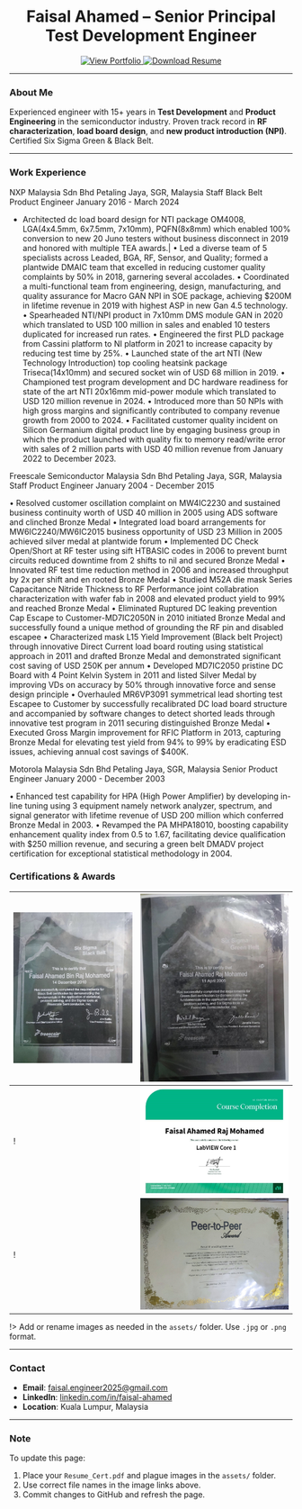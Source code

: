 <h1 align="center">Faisal Ahamed – Senior Principal Test Development Engineer</h1>

<p align="center">
  <a href="https://faisalahamed2025.github.io/Faisal_Portfolio/" target="_blank">
    <img src="https://img.shields.io/badge/View-Portfolio-blue?style=for-the-badge" alt="View Portfolio" />
  </a>
  <a href="assets/Resume_Cert.pdf" download>
    <img src="https://img.shields.io/badge/Download-Resume-orange?style=for-the-badge" alt="Download Resume" />
  </a>
</p>

---

### About Me

Experienced engineer with 15+ years in **Test Development** and **Product Engineering** in the semiconductor industry. Proven track record in **RF characterization**, **load board design**, and **new product introduction (NPI)**. Certified Six Sigma Green & Black Belt.

---
### Work Experience


NXP Malaysia Sdn Bhd Petaling Jaya, SGR, Malaysia
Staff Black Belt Product Engineer January 2016 - March 2024

- Architected dc load board design for NTI package OM4008, LGA(4x4.5mm, 6x7.5mm, 7x10mm), PQFN(8x8mm) which
enabled 100% conversion to new 20 Juno testers without business disconnect in 2019 and honored with multiple TEA awards.|
• Led a diverse team of 5 specialists across Leaded, BGA, RF, Sensor, and Quality; formed a plantwide DMAIC team that
excelled in reducing customer quality complaints by 50% in 2018, garnering several accolades.
• Coordinated a multi-functional team from engineering, design, manufacturing, and quality assurance for Macro GAN NPI in
SOE package, achieving $200M in lifetime revenue in 2019 with highest ASP in new Gan 4.5 technology.
• Spearheaded NTI/NPI product in 7x10mm DMS module GAN in 2020 which translated to USD 100 million in sales and
enabled 10 testers duplicated for increased run rates.
• Engineered the first PLD package from Cassini platform to NI platform in 2021 to increase capacity by reducing test time by
25%.
• Launched state of the art NTI (New Technology Introduction) top cooling heatsink package Triseca(14x10mm) and secured
socket win of USD 68 million in 2019.
• Championed test program development and DC hardware readiness for state of the art NTI 20x16mm mid-power module
which translated to USD 120 million revenue in 2024.
• Introduced more than 50 NPIs with high gross margins and significantly contributed to company revenue growth from 2000
to 2024.
• Facilitated customer quality incident on Silicon Germanium digital product line by engaging business group in which the
product launched with quality fix to memory read/write error with sales of 2 million parts with USD 40 million revenue from
January 2022 to December 2023.

Freescale Semiconductor Malaysia Sdn Bhd Petaling Jaya, SGR, Malaysia
Staff Product Engineer January 2004 - December 2015

• Resolved customer oscillation complaint on MW4IC2230 and sustained business continuity worth of USD 40 million in 2005
using ADS software and clinched Bronze Medal
• Integrated load board arrangements for MW6IC2240/MW6IC2015 business opportunity of USD 23 Million in 2005 achieved
silver medal at plantwide forum
• Implemented DC Check Open/Short at RF tester using sift HTBASIC codes in 2006 to prevent burnt circuits reduced downtime
from 2 shifts to nil and secured Bronze Medal
• Innovated RF test time reduction method in 2006 and increased throughput by 2x per shift and en rooted Bronze Medal
• Studied M52A die mask Series Capacitance Nitride Thickness to RF Performance joint collabration characterization with
wafer fab in 2008 and elevated product yield to 99% and reached Bronze Medal
• Eliminated Ruptured DC leaking prevention Cap Escape to Customer-MD7IC2050N in 2010 initiated Bronze Medal and
successfully found a unique method of grounding the RF pin and disabled escapee
• Characterized mask L15 Yield Improvement (Black belt Project) through innovative Direct Current load board routing using
statistical approach in 2011 and drafted Bronze Medal and demonstrated significant cost saving of USD 250K per annum
• Developed MD7IC2050 pristine DC Board with 4 Point Kelvin System in 2011 and listed Silver Medal by improving VDs on
accuracy by 50% through innovative force and sense design principle
• Overhauled MR6VP3091 symmetrical lead shorting test Escapee to Customer by successfully recalibrated DC load board
structure and accompanied by software changes to detect shorted leads through innovative test program in 2011 securing
distinguished Bronze Medal
• Executed Gross Margin improvement for RFIC Platform in 2013, capturing Bronze Medal for elevating test yield from 94%
to 99% by eradicating ESD issues, achieving annual cost savings of $400K.

Motorola Malaysia Sdn Bhd Petaling Jaya, SGR, Malaysia
Senior Product Engineer January 2000 - December 2003

• Enhanced test capability for HPA (High Power Amplifier) by developing in-line tuning using 3 equipment namely network
analyzer, spectrum, and signal generator with lifetime revenue of USD 200 million which conferred Bronze Medal in 2003.
• Revamped the PA MHPA18010, boosting capability enhancement quality index from 0.5 to 1.67, facilitating device
qualification with $250 million revenue, and securing a green belt DMADV project certification for exceptional statistical
methodology in 2004.


### Certifications & Awards

| ![Cert 1](assets/plague1.jpg) | ![Cert 2](assets/plague2.jpg) |
|-------------------------------|-------------------------------|
!| ![Cert 3](assets/plague3.jpg) | ![Cert 4](assets/plague4.jpg) |
!| ![Cert 5](assets/plague5.jpg) | ![Cert 6](assets/plague6.jpg) |

!> Add or rename images as needed in the `assets/` folder. Use `.jpg` or `.png` format.

---

### Contact

- **Email**: faisal.engineer2025@gmail.com  
- **LinkedIn**: [linkedin.com/in/faisal-ahamed](https://www.linkedin.com/in/faisal-ahamed)  
- **Location**: Kuala Lumpur, Malaysia

---

### Note

To update this page:
1. Place your `Resume_Cert.pdf` and plague images in the `assets/` folder.
2. Use correct file names in the image links above.
3. Commit changes to GitHub and refresh the page.
